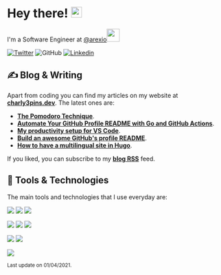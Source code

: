 # Hey there! <img src="https://media.giphy.com/media/hvRJCLFzcasrR4ia7z/giphy.gif" width="25px">

I'm a Software Engineer at <a href="https://github.com/arexio">@arexio</a><img src="https://media.giphy.com/media/WUlplcMpOCEmTGBtBW/giphy.gif" width="30">

[![Twitter](https://img.shields.io/twitter/follow/charly3pins?label=%40charly3pins&style=social)](https://twitter.com/intent/follow?screen_name=charly3pins)
![GitHub](https://img.shields.io/github/followers/charly3pins?label=%40charly3pins&style=social)
[![Linkedin](https://img.shields.io/badge/Linkedin-Carles%20Fuste-blue?style=social&logo=Linkedin)](https://www.linkedin.com/in/carlesfuste/)

## &#x270d; Blog & Writing

Apart from coding you can find my articles on my website at **[charly3pins.dev](https://charly3pins.dev)**. The latest ones are:
- **[The Pomodoro Technique](https://charly3pins.dev/blog/the-pomodoro-technique/)**.
- **[Automate Your GitHub Profile README with Go and GitHub Actions](https://charly3pins.dev/blog/automate-your-github-profile-readme-with-go-and-github-actions/)**.
- **[My productivity setup for VS Code](https://charly3pins.dev/blog/my-productivity-setup-for-vs-code/)**.
- **[Build an awesome GitHub's profile README](https://charly3pins.dev/blog/build-an-awesome-github-profile-readme/)**.
- **[How to have a multilingual site in Hugo](https://charly3pins.dev/blog/how-to-have-a-multilingual-site-in-hugo/)**.

If you liked, you can subscribe to my [**blog RSS**](https://charly3pins.dev/index.xml) feed.

## 🔧 Tools & Technologies

The main tools and technologies that I use everyday are:

 ![](https://img.shields.io/badge/Golang-informational?style=flat&logo=go&logoColor=white&color=29BEB0) ![](https://img.shields.io/badge/Docker-informational?style=flat&logo=docker&logoColor=white&color=049CEC) ![](https://img.shields.io/badge/Kubernetes-informational?style=flat&logo=kubernetes&logoColor=white&color=047ADC)

 ![](https://img.shields.io/badge/Git-informational?style=flat&logo=git&logoColor=white&color=F1502F) ![](https://img.shields.io/badge/PostgreSQL-informational?style=flat&logo=postgresql&logoColor=white&color=blue) ![](https://img.shields.io/badge/Jenkins-informational?style=flat&logo=jenkins&logoColor=white&color=D33834)

 ![](https://img.shields.io/badge/Linux-informational?style=flat&logo=linux&logoColor=white&color=orange) ![](https://img.shields.io/badge/ZSH-informational?style=flat&logo=gnu-bash&logoColor=white&color=brightgreen)

 ![](https://media.giphy.com/media/OPYnG3Xf8zLag/giphy.gif)

<sub>Last update on 01/04/2021.</sub>
